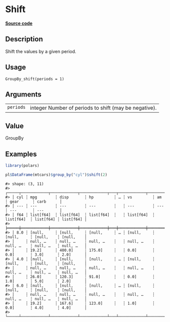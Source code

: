 
# Shift

[**Source code**](https://github.com/pola-rs/r-polars/tree/0580dbe189881934960c63979bf59fc3448a21dc/R/group_by.R#L260)

## Description

Shift the values by a given period.

## Usage

<pre><code class='language-R'>GroupBy_shift(periods = 1)
</code></pre>

## Arguments

<table>
<tr>
<td style="white-space: nowrap; font-family: monospace; vertical-align: top">
<code id="GroupBy_shift_:_periods">periods</code>
</td>
<td>
integer Number of periods to shift (may be negative).
</td>
</tr>
</table>

## Value

GroupBy

## Examples

``` r
library(polars)

pl$DataFrame(mtcars)$group_by("cyl")$shift(2)
```

    #> shape: (3, 11)
    #> ┌─────┬────────────┬────────────┬────────────┬───┬────────────┬────────────┬───────────┬───────────┐
    #> │ cyl ┆ mpg        ┆ disp       ┆ hp         ┆ … ┆ vs         ┆ am         ┆ gear      ┆ carb      │
    #> │ --- ┆ ---        ┆ ---        ┆ ---        ┆   ┆ ---        ┆ ---        ┆ ---       ┆ ---       │
    #> │ f64 ┆ list[f64]  ┆ list[f64]  ┆ list[f64]  ┆   ┆ list[f64]  ┆ list[f64]  ┆ list[f64] ┆ list[f64] │
    #> ╞═════╪════════════╪════════════╪════════════╪═══╪════════════╪════════════╪═══════════╪═══════════╡
    #> │ 8.0 ┆ [null,     ┆ [null,     ┆ [null,     ┆ … ┆ [null,     ┆ [null,     ┆ [null,    ┆ [null,    │
    #> │     ┆ null, …    ┆ null, …    ┆ null, …    ┆   ┆ null, …    ┆ null, …    ┆ null, …   ┆ null, …   │
    #> │     ┆ 19.2]      ┆ 400.0]     ┆ 175.0]     ┆   ┆ 0.0]       ┆ 0.0]       ┆ 3.0]      ┆ 2.0]      │
    #> │ 4.0 ┆ [null,     ┆ [null,     ┆ [null,     ┆ … ┆ [null,     ┆ [null,     ┆ [null,    ┆ [null,    │
    #> │     ┆ null, …    ┆ null, …    ┆ null, …    ┆   ┆ null, …    ┆ null, …    ┆ null, …   ┆ null, …   │
    #> │     ┆ 26.0]      ┆ 120.3]     ┆ 91.0]      ┆   ┆ 0.0]       ┆ 1.0]       ┆ 5.0]      ┆ 2.0]      │
    #> │ 6.0 ┆ [null,     ┆ [null,     ┆ [null,     ┆ … ┆ [null,     ┆ [null,     ┆ [null,    ┆ [null,    │
    #> │     ┆ null, …    ┆ null, …    ┆ null, …    ┆   ┆ null, …    ┆ null, …    ┆ null, …   ┆ null, …   │
    #> │     ┆ 19.2]      ┆ 167.6]     ┆ 123.0]     ┆   ┆ 1.0]       ┆ 0.0]       ┆ 4.0]      ┆ 4.0]      │
    #> └─────┴────────────┴────────────┴────────────┴───┴────────────┴────────────┴───────────┴───────────┘
